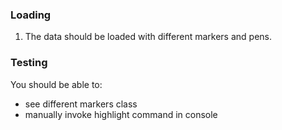 ### Loading

1. The data should be loaded with different markers and pens.

### Testing

You should be able to:
- see different markers class
- manually invoke highlight command in console
